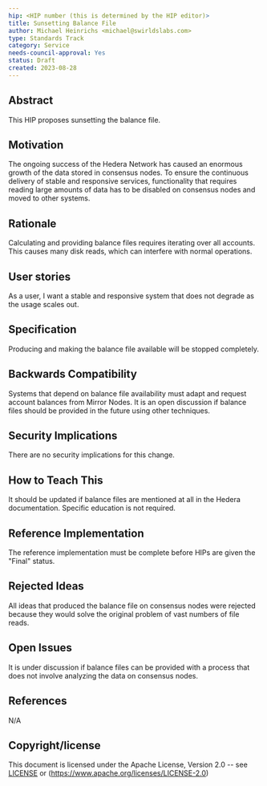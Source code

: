 ```yaml
---
hip: <HIP number (this is determined by the HIP editor)>
title: Sunsetting Balance File
author: Michael Heinrichs <michael@swirldslabs.com>
type: Standards Track
category: Service
needs-council-approval: Yes
status: Draft
created: 2023-08-28
---
```


## Abstract

This HIP proposes sunsetting the balance file.

## Motivation

The ongoing success of the Hedera Network has caused an enormous growth of the data stored in consensus nodes. To ensure the continuous delivery of stable and responsive services, functionality that requires reading large amounts of data has to be disabled on consensus nodes and moved to other systems.

## Rationale

Calculating and providing balance files requires iterating over all accounts. This causes many disk reads, which can interfere with normal operations.

## User stories

As a user, I want a stable and responsive system that does not degrade as the usage scales out.
  
## Specification

Producing and making the balance file available will be stopped completely.

## Backwards Compatibility

Systems that depend on balance file availability must adapt and request account balances from Mirror Nodes. It is an open discussion if balance files should be provided in the future using other techniques.

## Security Implications

There are no security implications for this change.

## How to Teach This

It should be updated if balance files are mentioned at all in the Hedera documentation. Specific education is not required.

## Reference Implementation

The reference implementation must be complete before HIPs are given the "Final" status.

## Rejected Ideas

All ideas that produced the balance file on consensus nodes were rejected because they would solve the original problem of vast numbers of file reads.

## Open Issues

It is under discussion if balance files can be provided with a process that does not involve analyzing the data on consensus nodes.

## References

N/A

## Copyright/license

This document is licensed under the Apache License, Version 2.0 -- see [LICENSE](../LICENSE) or (https://www.apache.org/licenses/LICENSE-2.0)
